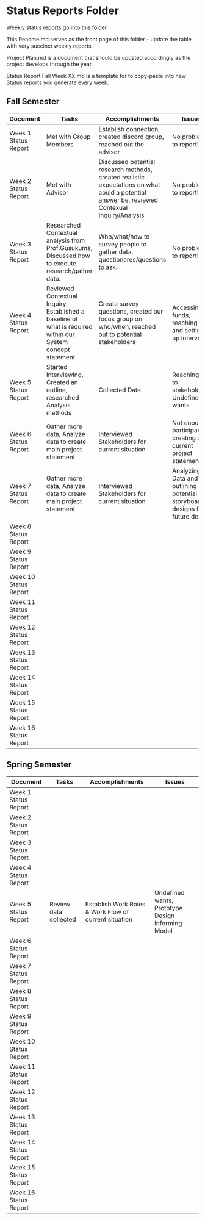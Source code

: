 # Status Reports Folder
Weekly status reports go into this folder

This Readme.md serves as the front page of this folder - update the table with very succinct weekly reports.

Project Plan.md is a document that should be updated accordingly as the project develops through the year.

Status Report Fall Week XX.md is a template for to copy-paste into new Status reports you generate every week.

## Fall Semester

| Document | Tasks | Accomplishments | Issues |
|---|---|---|---|
| Week 1 Status Report |Met with Group Members | Establish connection, created discord group, reached out the advisor | No problems to report! |
| Week 2 Status Report | Met with Advisor | Discussed potential research methods, created realistic expectations on what could a potential answer be, reviewed Contexual Inquiry/Analysis | No problems to report! |
| Week 3 Status Report | Researched Contextual analysis from Prof.Gusukuma, Discussed how to execute research/gather data. | Who/what/how to survey people to gather data, questionares/questions to ask. | No problems to report! |
| Week 4 Status Report | Reviewed Contextual Inquiry, Established a baseline of what is required within our System concept statement | Create survey questions, created our focus group on who/when, reached out to potential stakeholders | Accessing funds, reaching out and setting up interviews |
| Week 5 Status Report | Started Interviewing, Created an outline, researched Analysis methods | Collected Data| Reaching out to stakeholders, Undefined wants |
| Week 6 Status Report | Gather more data, Analyze data to create main project statement | Interviewed Stakeholders for current situation | Not enough participants, creating a current project statement |
| Week 7 Status Report | Gather more data, Analyze data to create main project statement | Interviewed Stakeholders for current situation | Analyzing Data and outlining potential storyboard designs for future design |
| Week 8 Status Report | | | |
| Week 9 Status Report | | | |
| Week 10 Status Report | | | |
| Week 11 Status Report | | | |
| Week 12 Status Report | | | |
| Week 13 Status Report | | | |
| Week 14 Status Report | | | |
| Week 15 Status Report | | | |
| Week 16 Status Report | | | |

## Spring Semester

| Document | Tasks | Accomplishments| Issues |
|---|---|---|---|
| Week 1 Status Report | | | |
| Week 2 Status Report | | | |
| Week 3 Status Report | | | |
| Week 4 Status Report | | | |
| Week 5 Status Report |Review data collected | Establish Work Roles & Work Flow of current situation | Undefined wants, Prototype Design Informing Model |
| Week 6 Status Report | | | |
| Week 7 Status Report | | | |
| Week 8 Status Report | | | |
| Week 9 Status Report | | | |
| Week 10 Status Report | | | |
| Week 11 Status Report | | | |
| Week 12 Status Report | | | |
| Week 13 Status Report | | | |
| Week 14 Status Report | | | |
| Week 15 Status Report | | | |
| Week 16 Status Report | | | |
